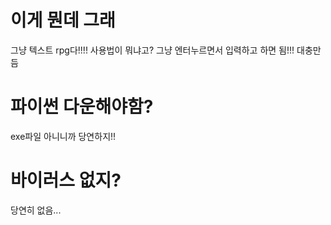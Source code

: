 # 이게 뭔데 그래
그냥 텍스트 rpg다!!!!
사용법이 뭐냐고?
그냥 엔터누르면서 입력하고 하면 됨!!!
대충만듬
# 파이썬 다운해야함?
exe파일 아니니까 당연하지!!
# 바이러스 없지?
당연히 없음...
